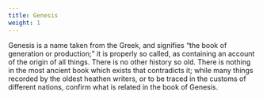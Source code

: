```yaml
---
title: Genesis
weight: 1
---
```


Genesis is a name taken from the Greek, and signifies “the book of generation or production;” it is properly so called, as containing an account of the origin of all things. There is no other history so old. There is nothing in the most ancient book which exists that contradicts it; while many things recorded by the oldest heathen writers, or to be traced in the customs of different nations, confirm what is related in the book of Genesis.
